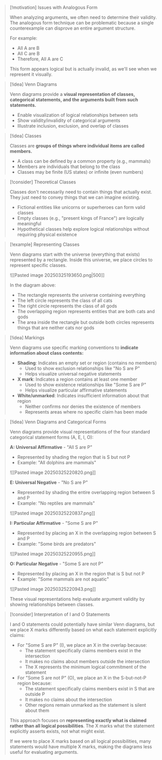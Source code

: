 > [!motivation] Issues with Analogous Form
> 
> When analyzing arguments, we often need to determine their validity. The analogous form technique can be problematic because a single counterexample can disprove an entire argument structure.
> 
> For example:
> 
> - All A are B
> - All C are B
> - Therefore, All A are C
> 
> This form appears logical but is actually invalid, as we'll see when we represent it visually.

> [!idea] Venn Diagrams
> 
> Venn diagrams provide a **visual representation of classes, categorical statements, and the arguments built from such statements.**
> 
> - Enable visualization of logical relationships between sets
> - Show validity/invalidity of categorical arguments
> - Illustrate inclusion, exclusion, and overlap of classes

> [!idea] Classes
> 
> Classes are **groups of things where individual items are called members.**
> 
> - A class can be defined by a common property (e.g., mammals)
> - Members are individuals that belong to the class
> - Classes may be finite (US states) or infinite (even numbers)

> [!consider] Theoretical Classes
> 
> Classes don't necessarily need to contain things that actually exist. They just need to convey things that we can imagine existing.
> 
> - Fictional entities like unicorns or superheroes can form valid classes
> - Empty classes (e.g., "present kings of France") are logically meaningful
> - Hypothetical classes help explore logical relationships without requiring physical existence

> [!example] Representing Classes
> 
> Venn diagrams start with the universe (everything that exists) represented by a rectangle. Inside this universe, we place circles to represent specific classes.
> 
> ![[Pasted image 20250325193650.png|500]]
> 
> In the diagram above:
> 
> - The rectangle represents the universe containing everything
> - The left circle represents the class of all cats
> - The right circle represents the class of all gods
> - The overlapping region represents entities that are both cats and gods
> - The area inside the rectangle but outside both circles represents things that are neither cats nor gods

> [!idea] Markings
> 
> Venn diagrams use specific marking conventions to **indicate information about class contents:**
> 
> - **Shading**: Indicates an empty set or region (contains no members)
>     - Used to show exclusion relationships like "No S are P"
>     - Helps visualize universal negative statements
> - **X mark**: Indicates a region contains at least one member
>     - Used to show existence relationships like "Some S are P"
>     - Helps visualize particular affirmative statements
> - **White/unmarked**: Indicates insufficient information about that region
>     - Neither confirms nor denies the existence of members
>     - Represents areas where no specific claim has been made

> [!idea] Venn Diagrams and Categorical Forms
> 
> Venn diagrams provide visual representations of the four standard categorical statement forms (A, E, I, O):
> 
> **A: Universal Affirmative** - "All S are P"
> 
> - Represented by shading the region that is S but not P
> - Example: "All dolphins are mammals"
> 
> ![[Pasted image 20250325220820.png]]
> 
> **E: Universal Negative** - "No S are P"
> 
> - Represented by shading the entire overlapping region between S and P
> - Example: "No reptiles are mammals"
> 
> ![[Pasted image 20250325220837.png]]
> 
> **I: Particular Affirmative** - "Some S are P"
> 
> - Represented by placing an X in the overlapping region between S and P
> - Example: "Some birds are predators"
> 
> ![[Pasted image 20250325220955.png]]
> 
> **O: Particular Negative** - "Some S are not P"
> 
> - Represented by placing an X in the region that is S but not P
> - Example: "Some mammals are not aquatic"
> 
>![[Pasted image 20250325220943.png]]
> 
> These visual representations help evaluate argument validity by showing relationships between classes.


> [!consider] Interpretation of I and O Statements
> 
> I and O statements could potentially have similar Venn diagrams, but we place X marks differently based on what each statement explicitly claims:
> 
> - For "Some S are P" (I), we place an X in the overlap because:
>     - The statement specifically claims members exist in the intersection
>     - It makes no claims about members outside the intersection
>     - The X represents the minimum logical commitment of the statement
> - For "Some S are not P" (O), we place an X in the S-but-not-P region because:
>     - The statement specifically claims members exist in S that are outside P
>     - It makes no claims about the intersection
>     - Other regions remain unmarked as the statement is silent about them
> 
> This approach focuses on **representing exactly what is claimed rather than all logical possibilities**. The X marks what the statement explicitly asserts exists, not what might exist.
> 
> If we were to place X marks based on all logical possibilities, many statements would have multiple X marks, making the diagrams less useful for evaluating arguments.


